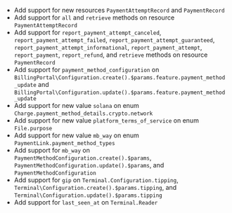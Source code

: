 * Add support for new resources `PaymentAttemptRecord` and `PaymentRecord`
* Add support for `all` and `retrieve` methods on resource `PaymentAttemptRecord`
* Add support for `report_payment_attempt_canceled`, `report_payment_attempt_failed`, `report_payment_attempt_guaranteed`, `report_payment_attempt_informational`, `report_payment_attempt`, `report_payment`, `report_refund`, and `retrieve` methods on resource `PaymentRecord`
* Add support for `payment_method_configuration` on `BillingPortal\Configuration.create().$params.feature.payment_method_update` and `BillingPortal\Configuration.update().$params.feature.payment_method_update`
* Add support for new value `solana` on enum `Charge.payment_method_details.crypto.network`
* Add support for new value `platform_terms_of_service` on enum `File.purpose`
* Add support for new value `mb_way` on enum `PaymentLink.payment_method_types`
* Add support for `mb_way` on `PaymentMethodConfiguration.create().$params`, `PaymentMethodConfiguration.update().$params`, and `PaymentMethodConfiguration`
* Add support for `gip` on `Terminal.Configuration.tipping`, `Terminal\Configuration.create().$params.tipping`, and `Terminal\Configuration.update().$params.tipping`
* Add support for `last_seen_at` on `Terminal.Reader`